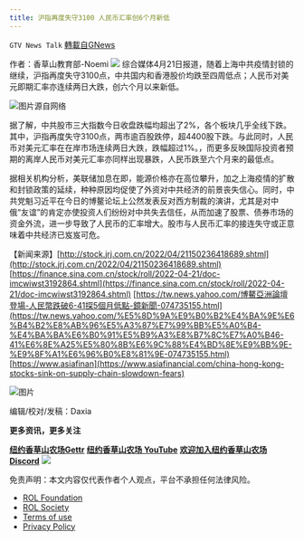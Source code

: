 ```yaml
---
title: 沪指再度失守3100 人民币汇率创6个月新低
---
```

`GTV News Talk` [轉載自GNews](https://gnews.org/zh-hans/2395950/)

作者：香草山教育部-Noemi
 ![](https://assets.gnews.org/wp-content/uploads/2022/04/image-358.png) 
综合媒体4月21日报道，随着上海中共疫情封锁的继续，沪指再度失守3100点，中共国内和香港股价均跌至四周低点；人民币对美元即期汇率亦连续两日大跌，创六个月以来新低。
 
![](https://assets.gnews.org/wp-content/uploads/2022/04/b-3.png)图片源自网络
 
据了解，中共股市三大指数今日收盘跌幅均超出了2%，各个板块几乎全线下跌。其中，沪指再度失守3100点，两市逾百股跌停，超4400股下跌。与此同时，人民币对美元汇率在在岸市场连续两日大跌，跌幅超过1%。，而更多反映国际投资者预期的离岸人民币对美元汇率亦同样出现暴跌，人民币跌至六个月来的最低点。

据相关机构分析，美联储加息在即，能源价格亦在高位攀升，加之上海疫情的扩散和封锁政策的延续，种种原因均促使了外资对中共经济的前景丧失信心。同时，中共党魁习近平在今日的博鳌论坛上公然发表反对西方制裁的演讲，尤其是对中俄“友谊”的肯定亦使投资人们纷纷对中共失去信任，从而加速了股票、债券市场的资金外流，进一步导致了人民币的汇率增大。股市与人民币汇率的接连失守或正意味着中共经济已岌岌可危。
 
【新闻来源】[http://stock.jrj.com.cn/2022/04/21150236418689.shtml](http://stock.jrj.com.cn/2022/04/21150236418689.shtml) [https://finance.sina.com.cn/stock/roll/2022-04-21/doc-imcwiwst3192864.shtml](https://finance.sina.com.cn/stock/roll/2022-04-21/doc-imcwiwst3192864.shtml) [https://tw.news.yahoo.com/博鰲亞洲論壇登場-人民幣跌破6-41探5個月低點-鏡新聞-074735155.html](https://tw.news.yahoo.com/%E5%8D%9A%E9%B0%B2%E4%BA%9E%E6%B4%B2%E8%AB%96%E5%A3%87%E7%99%BB%E5%A0%B4-%E4%BA%BA%E6%B0%91%E5%B9%A3%E8%B7%8C%E7%A0%B46-41%E6%8E%A25%E5%80%8B%E6%9C%88%E4%BD%8E%E9%BB%9E-%E9%8F%A1%E6%96%B0%E8%81%9E-074735155.html) [https://www.asiafinan](https://www.asiafinancial.com/china-hong-kong-stocks-sink-on-supply-chain-slowdown-fears)
 
![图片](https://media.discordapp.net/attachments/908033143146172416/959144054250151966/4.jpg?width=268&amp;height=368)
 
编辑/校对/发稿：Daxia
 
**更多资讯，更多关注**

[**纽约香草山农场Gettr**](https://www.gettr.com/user/himalaya_mos)
[**纽约香草山农场 YouTube**](https://www.youtube.com/channel/UCSLHrqs6Pil7V-_jOuZVVgg)
[**欢迎加入纽约香草山农场 Discord**](https://discord.gg/ChqXAHd)
 ![](https://assets.gnews.org/wp-content/uploads/2022/04/image-358.png) 

免责声明：本文内容仅代表作者个人观点，平台不承担任何法律风险。
  
- [ROL Foundation](https://rolfoundation.org/)
- [ROL Society](https://rolsociety.org/)
- [Terms of use](https://gnews.org/terms-of-use-3/)
- [Privacy Policy](https://gnews.org/privacy-policy/)
